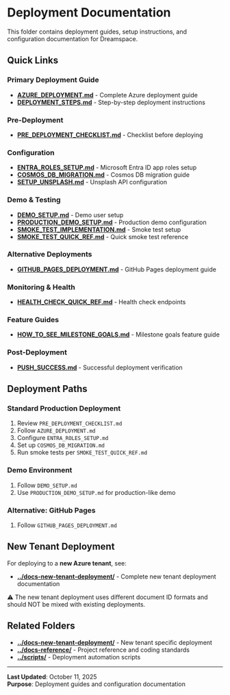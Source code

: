 # Deployment Documentation

This folder contains deployment guides, setup instructions, and configuration documentation for Dreamspace.

## Quick Links

### Primary Deployment Guide
- **[AZURE_DEPLOYMENT.md](AZURE_DEPLOYMENT.md)** - Complete Azure deployment guide
- **[DEPLOYMENT_STEPS.md](DEPLOYMENT_STEPS.md)** - Step-by-step deployment instructions

### Pre-Deployment
- **[PRE_DEPLOYMENT_CHECKLIST.md](PRE_DEPLOYMENT_CHECKLIST.md)** - Checklist before deploying

### Configuration
- **[ENTRA_ROLES_SETUP.md](ENTRA_ROLES_SETUP.md)** - Microsoft Entra ID app roles setup
- **[COSMOS_DB_MIGRATION.md](COSMOS_DB_MIGRATION.md)** - Cosmos DB migration guide
- **[SETUP_UNSPLASH.md](SETUP_UNSPLASH.md)** - Unsplash API configuration

### Demo & Testing
- **[DEMO_SETUP.md](DEMO_SETUP.md)** - Demo user setup
- **[PRODUCTION_DEMO_SETUP.md](PRODUCTION_DEMO_SETUP.md)** - Production demo configuration
- **[SMOKE_TEST_IMPLEMENTATION.md](SMOKE_TEST_IMPLEMENTATION.md)** - Smoke test setup
- **[SMOKE_TEST_QUICK_REF.md](SMOKE_TEST_QUICK_REF.md)** - Quick smoke test reference

### Alternative Deployments
- **[GITHUB_PAGES_DEPLOYMENT.md](GITHUB_PAGES_DEPLOYMENT.md)** - GitHub Pages deployment guide

### Monitoring & Health
- **[HEALTH_CHECK_QUICK_REF.md](HEALTH_CHECK_QUICK_REF.md)** - Health check endpoints

### Feature Guides
- **[HOW_TO_SEE_MILESTONE_GOALS.md](HOW_TO_SEE_MILESTONE_GOALS.md)** - Milestone goals feature guide

### Post-Deployment
- **[PUSH_SUCCESS.md](PUSH_SUCCESS.md)** - Successful deployment verification

## Deployment Paths

### Standard Production Deployment
1. Review `PRE_DEPLOYMENT_CHECKLIST.md`
2. Follow `AZURE_DEPLOYMENT.md`
3. Configure `ENTRA_ROLES_SETUP.md`
4. Set up `COSMOS_DB_MIGRATION.md`
5. Run smoke tests per `SMOKE_TEST_QUICK_REF.md`

### Demo Environment
1. Follow `DEMO_SETUP.md`
2. Use `PRODUCTION_DEMO_SETUP.md` for production-like demo

### Alternative: GitHub Pages
1. Follow `GITHUB_PAGES_DEPLOYMENT.md`

## New Tenant Deployment

For deploying to a **new Azure tenant**, see:
- **[../docs-new-tenant-deployment/](../docs-new-tenant-deployment/)** - Complete new tenant deployment documentation

⚠️ The new tenant deployment uses different document ID formats and should NOT be mixed with existing deployments.

## Related Folders

- **[../docs-new-tenant-deployment/](../docs-new-tenant-deployment/)** - New tenant specific deployment
- **[../docs-reference/](../docs-reference/)** - Project reference and coding standards
- **[../scripts/](../scripts/)** - Deployment automation scripts

---

**Last Updated**: October 11, 2025  
**Purpose**: Deployment guides and configuration documentation

